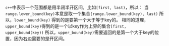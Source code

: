 `c++`中表示一个范围都是用半闭半开区间，比如`[first, last)`，所以：
当`range.lower_bound(key)`本意是取一个集合`[range.lower_bound(key), last)`
所以，`lower_bound(key)` 得到的是要第一个大于等于key的。
相同的道理，`upper_bound(key)`得到的是一个以key作为上界的集合`[first, upper_bound(key))`
所以，`upper_bound(key)`需要返回的是第一个大于key的位置，因为右边需要的是开区间。
